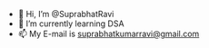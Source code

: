- 👋 Hi, I’m @SuprabhatRavi
- 🌱 I’m currently learning DSA
- 📫 My E-mail is suprabhatkumarravi@gmail.com

<!---
SuprabhatRavi/SuprabhatRavi is a ✨ special ✨ repository because its `README.md` (this file) appears on your GitHub profile.
You can click the Preview link to take a look at your changes.
--->
